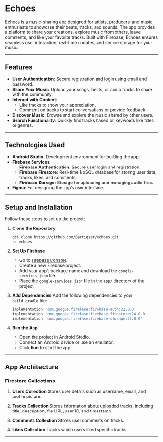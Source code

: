 
# Echoes

Echoes is a music-sharing app designed for artists, producers, and music enthusiasts to showcase their beats, tracks, and sounds. The app provides a platform to share your creations, explore music from others, leave comments, and like your favorite tracks. Built with Firebase, Echoes ensures seamless user interaction, real-time updates, and secure storage for your music.

---

## Features

- **User Authentication**: Secure registration and login using email and password.
- **Share Your Music**: Upload your songs, beats, or audio tracks to share with the community.
- **Interact with Content**:
  - Like tracks to show your appreciation.
  - Comment on tracks to start conversations or provide feedback.
- **Discover Music**: Browse and explore the music shared by other users.
- **Search Functionality**: Quickly find tracks based on keywords like titles or genres.

---

## Technologies Used

- **Android Studio**: Development environment for building the app.
- **Firebase Services**:
  - **Firebase Authentication**: Secure user login and registration.
  - **Firebase Firestore**: Real-time NoSQL database for storing user data, tracks, likes, and comments.
  - **Firebase Storage**: Storage for uploading and managing audio files.
- **Figma**: For designing the app’s user interface.

---

## Setup and Installation

Follow these steps to set up the project:

1. **Clone the Repository**
   ```bash
   git clone https://github.com/Bartiqser/echoes.git
   cd echoes
   ```

2. **Set Up Firebase**
   - Go to [Firebase Console](https://console.firebase.google.com/).
   - Create a new Firebase project.
   - Add your app’s package name and download the `google-services.json` file.
   - Place the `google-services.json` file in the `app/` directory of the project.

3. **Add Dependencies**
   Add the following dependencies to your `build.gradle` file:
   ```gradle
   implementation 'com.google.firebase:firebase-auth:22.0.0'
   implementation 'com.google.firebase:firebase-firestore:24.0.0'
   implementation 'com.google.firebase:firebase-storage:20.0.0'
   ```

4. **Run the App**
   - Open the project in Android Studio.
   - Connect an Android device or use an emulator.
   - Click **Run** to start the app.

---

## App Architecture

### Firestore Collections
1. **Users Collection**
   Stores user details such as username, email, and profile picture.

2. **Tracks Collection**
   Stores information about uploaded tracks, including title, description, file URL, user ID, and timestamp.

3. **Comments Collection**
   Stores user comments on tracks.

4. **Likes Collection**
   Tracks which users liked specific tracks.

---
